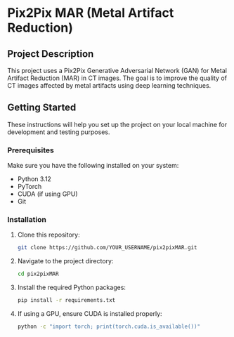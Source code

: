 # Pix2Pix MAR (Metal Artifact Reduction)
## Project Description
This project uses a Pix2Pix Generative Adversarial Network (GAN) for Metal Artifact Reduction (MAR) in CT images. The goal is to improve the quality of CT images affected by metal artifacts using deep learning techniques.

## Getting Started

These instructions will help you set up the project on your local machine for development and testing purposes.

### Prerequisites

Make sure you have the following installed on your system:
- Python 3.12
- PyTorch
- CUDA (if using GPU)
- Git

### Installation

1. Clone this repository:
    ```bash
    git clone https://github.com/YOUR_USERNAME/pix2pixMAR.git
    ```

2. Navigate to the project directory:
    ```bash
    cd pix2pixMAR
    ```

3. Install the required Python packages:
    ```bash
    pip install -r requirements.txt
    ```

4. If using a GPU, ensure CUDA is installed properly:
    ```bash
    python -c "import torch; print(torch.cuda.is_available())"
    ```
